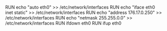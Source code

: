 RUN echo "auto eth0" >> /etc/network/interfaces
RUN echo "iface eth0 inet static" >> /etc/network/interfaces
RUN echo "address 176.17.0.250" >> /etc/network/interfaces
RUN echo "netmask 255.255.0.0" >> /etc/network/interfaces
RUN ifdown eth0
RUN ifup eth0